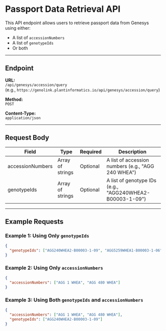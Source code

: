 # Passport Data Retrieval API

This API endpoint allows users to retrieve passport data from Genesys using either:
- A list of `accessionNumbers`
- A list of `genotypeIds`
- Or both

---

## Endpoint

**URL:**  
`/api/genesys/accession/query`  
(e.g., `https://genolink.plantinformatics.io/api/genesys/accession/query`)

**Method:**  
`POST`

**Content-Type:**  
`application/json`

---

## Request Body

| Field           | Type     | Required | Description                                                              |
|----------------|----------|----------|--------------------------------------------------------------------------|
| accessionNumbers | Array of strings | Optional | A list of accession numbers (e.g., "AGG 240 WHEA")                     |
| genotypeIds      | Array of strings | Optional | A list of genotype IDs (e.g., "AGG240WHEA2-B00003-1-09")              |

---

## Example Requests

### Example 1: Using Only `genotypeIds`

```json
{
  "genotypeIds": ["AGG240WHEA2-B00003-1-09", "AGG5259WHEA1-B00003-1-06"]
}
```
### Example 2: Using Only `accessionNumbers`

```json
{
  "accessionNumbers": ["AGG 1 WHEA", "AGG 480 WHEA"]
}
```
### Example 3: Using Both `genotypeIds` and `accessionNumbers`

```json
{
  "accessionNumbers": ["AGG 1 WHEA", "AGG 480 WHEA"],
  "genotypeIds": ["AGG240WHEA2-B00003-1-09"]
}
```
